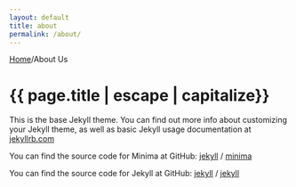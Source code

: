 ```yaml
---
layout: default
title: about
permalink: /about/
---
```

<div id="breadcrumbs"><a href="/">Home</a>/About Us</div>
<h1 class="page-heading">{{ page.title | escape | capitalize}}</h1>

This is the base Jekyll theme. You can find out more info about customizing your Jekyll theme, as well as basic Jekyll usage documentation at [jekyllrb.com](https://jekyllrb.com/)

You can find the source code for Minima at GitHub:
[jekyll][jekyll-organization] /
[minima](https://github.com/jekyll/minima)

You can find the source code for Jekyll at GitHub:
[jekyll][jekyll-organization] /
[jekyll](https://github.com/jekyll/jekyll)


[jekyll-organization]: https://github.com/jekyll
